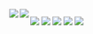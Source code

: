 <a href="https://github.com/anuraghazra/github-readme-stats">
  <img align="left" src="https://github-readme-stats.vercel.app/api?username=USK314&count_private=true&show_icons=true&theme=material-palenight" />
</a>
<a href="https://github.com/anuraghazra/github-readme-stats">
  <img align="left" src="https://github-readme-stats.vercel.app/api/top-langs/?username=USK314&layout=compact&theme=material-palenight" />
</a>

![](https://github-profile-summary-cards.vercel.app/api/cards/profile-details?username=USK&theme=nord_dark)
![](https://github-profile-summary-cards.vercel.app/api/cards/repos-per-language?username=USK&theme=nord_dark)
![](https://github-profile-summary-cards.vercel.app/api/cards/most-commit-language?username=USK&theme=nord_dark)
![](https://github-profile-summary-cards.vercel.app/api/cards/stats?username=USK&theme=nord_dark)
![](https://github-profile-summary-cards.vercel.app/api/cards/productive-time?username=USK&theme=material-palenight)

<!-- 参照 -->
<!-- https://qiita.com/zizi4n5/items/f8076cb25bbf64a9bc1c -->
<!-- https://github.com/Ashutosh00710/github-readme-activity-graph/blob/main/THEMES.md -->
